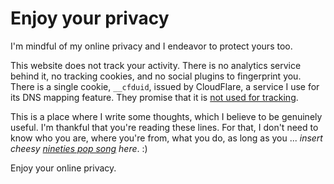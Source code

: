 # Enjoy your privacy

<div id="post">

I'm mindful of my online privacy and I endeavor to protect yours too.

This website does not track your activity. There is no analytics service behind it, no tracking cookies, and no social plugins to fingerprint you. There is a single cookie, `__cfduid`, issued by CloudFlare, a service I use for its DNS mapping feature. They promise that it is [not used for tracking](https://support.cloudflare.com/hc/en-us/articles/200170156-What-does-the-CloudFlare-cfduid-cookie-do-).

This is a place where I write some thoughts, which I believe to be genuinely useful. I'm thankful that you're reading these lines. For that, I don't need to know who you are, where you're from, what you do, as long as you ... _insert cheesy [nineties pop song](https://www.youtube.com/watch?v=0Gl2QnHNpkA) here_. :)

Enjoy your online privacy.

</div>
